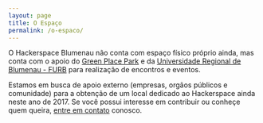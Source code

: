 ```yaml
---
layout: page
title: O Espaço
permalink: /o-espaco/
---
```


O Hackerspace Blumenau não conta com espaço físico próprio ainda, mas conta com o apoio do [Green Place Park](https://www.facebook.com/greenplacebr/) e da [Universidade Regional de Blumenau - FURB](http://www.furb.br/) para realização de encontros e eventos.

Estamos em busca de apoio externo (empresas, orgãos públicos e comunidade) para a obtenção de um local dedicado ao Hackerspace ainda neste ano de 2017.
Se você possui interesse em contribuir ou conheçe quem queira, [entre em contato](/contato/) conosco.
